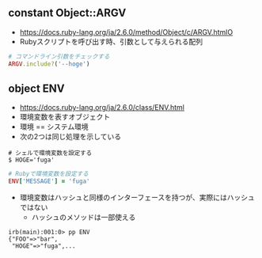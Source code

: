 ## constant Object::ARGV
- https://docs.ruby-lang.org/ja/2.6.0/method/Object/c/ARGV.htmlO
- Rubyスクリプトを呼び出す時、引数として与えられる配列
```ruby
# コマンドライン引数をチェックする
ARGV.include?('--hoge')
```

## object ENV
- https://docs.ruby-lang.org/ja/2.6.0/class/ENV.html
- 環境変数を表すオブジェクト
- 環境 == システム環境
- 次の2つは同じ処理を示している

```
# シェルで環境変数を設定する
$ HOGE='fuga'
```

```ruby
# Rubyで環境変数を設定する
ENV['MESSAGE'] = 'fuga'
```

- 環境変数はハッシュと同様のインターフェースを持つが、実際にはハッシュではない
  - ハッシュのメソッドは一部使える
```
irb(main):001:0> pp ENV
{"FOO"=>"bar",
 "HOGE"=>"fuga",...
```
